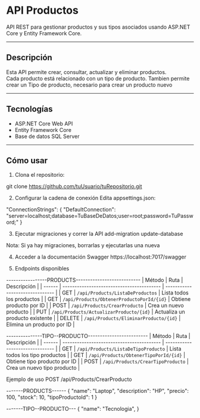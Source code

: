 # API Productos

API REST para gestionar productos y sus tipos asociados usando ASP.NET Core y Entity Framework Core.

---

## Descripción

Esta API permite crear, consultar, actualizar y eliminar productos.  
Cada producto está relacionado con un tipo de producto.
Tambien permite crear un Tipo de producto, necesario para crear un producto nuevo

---

## Tecnologías

- ASP.NET Core Web API  
- Entity Framework Core  
- Base de datos SQL Server

---

## Cómo usar

1. Clona el repositorio:

git clone https://github.com/tuUsuario/tuRepositorio.git


2. Configurar la cadena de conexión
Edita appsettings.json:

"ConnectionStrings": {
  "DefaultConnection": "server=localhost;database=TuBaseDeDatos;user=root;password=TuPassword;"
}

3. Ejecutar migraciones y correr la API
add-migration
update-database

Nota: Si ya hay migraciones, borrarlas y ejecutarlas una nueva

4. Acceder a la documentación Swagger
https://localhost:7017/swagger

5. Endpoints disponibles

-----------------PRODUCTS---------------------------
| Método | Ruta                                      | Descripción                     |
| ------ | ----------------------------------------- | ------------------------------- |
| GET    | `/api/Products/ListaDeProductos`          | Lista todos los productos       |
| GET    | `/api/Products/ObtenerProductoPorId/{id}` | Obtiene producto por ID         |
| POST   | `/api/Products/CrearProducto`             | Crea un nuevo producto          |
| PUT    | `/api/Products/ActualizarProducto/{id}`   | Actualiza un producto existente |
| DELETE | `/api/Products/EliminarProducto/{id}`     | Elimina un producto por ID      |

---------------TIPO--PRODUCTO-------------------------
| Método | Ruta                                      | Descripción                     |
| ------ | ----------------------------------------- | ------------------------------- |
| GET    | `/api/Products/ListaDeTipoProducto`       | Lista todos los tipo productos  |
| GET    | `/api/Products/ObtenerTipoPorId/{id}`     | Obtiene tipo producto por ID    |
| POST   | `/api/Products/CrearTipoProducto`         | Crea un nuevo tipo producto     |

Ejemplo de uso
POST /api/Products/CrearProducto

-------PRODUCTS------
{
  "name": "Laptop",
  "description": "HP",
  "precio": 100,
  "stock": 10,
  "tipoProductoId": 1
}

-------TIPO--PRODUCTO---
{
  "name": "Tecnologia",
}
